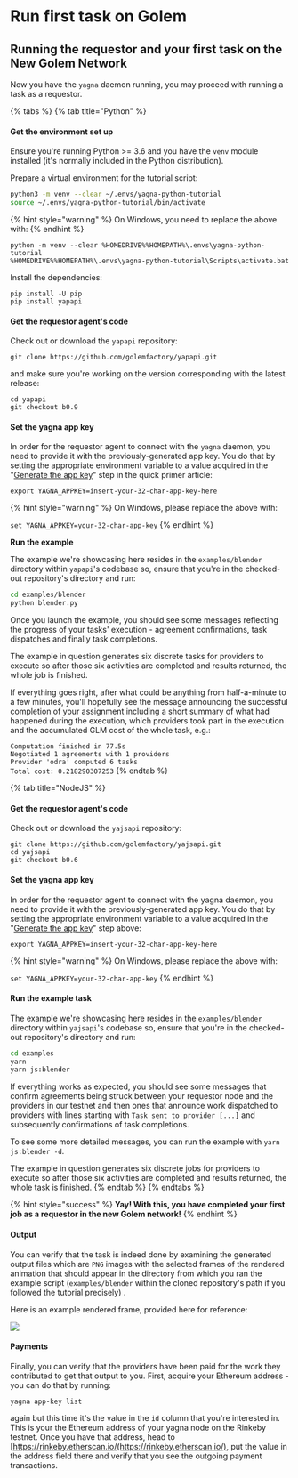 # Run first task on Golem

## Running the requestor and your first task on the New Golem Network

Now you have the `yagna` daemon running, you may proceed with running a task as a requestor.

{% tabs %}
{% tab title="Python" %}
#### Get the environment set up

Ensure you're running Python >= 3.6 and you have the `venv` module installed (it's normally included in the Python distribution).

Prepare a virtual environment for the tutorial script:

```bash
python3 -m venv --clear ~/.envs/yagna-python-tutorial
source ~/.envs/yagna-python-tutorial/bin/activate
```

{% hint style="warning" %}
On Windows, you need to replace the above with:
{% endhint %}

```
python -m venv --clear %HOMEDRIVE%%HOMEPATH%\.envs\yagna-python-tutorial
%HOMEDRIVE%%HOMEPATH%\.envs\yagna-python-tutorial\Scripts\activate.bat
```

Install the dependencies:

```
pip install -U pip
pip install yapapi
```

#### Get the requestor agent's code

Check out or download the `yapapi` repository:

```
git clone https://github.com/golemfactory/yapapi.git
```

and make sure you're working on the version corresponding with the latest release:

```
cd yapapi
git checkout b0.9
```

#### Set the yagna app key

In order for the requestor agent to connect with the `yagna` daemon, you need to provide it with the previously-generated app key. You do that by setting the appropriate environment variable to a value acquired in the "[Generate the app key](./#generate-the-app-key)" step in the quick primer article:

```
export YAGNA_APPKEY=insert-your-32-char-app-key-here
```

{% hint style="warning" %}
On Windows, please replace the above with:

`set YAGNA_APPKEY=your-32-char-app-key`
{% endhint %}

**Run the example**

The example we're showcasing here resides in the `examples/blender` directory within `yapapi`'s codebase so, ensure that you're in the checked-out repository's directory and run:

```bash
cd examples/blender
python blender.py
```

Once you launch the example, you should see some messages reflecting the progress of your tasks' execution - agreement confirmations, task dispatches and finally task completions.

The example in question generates six discrete tasks for providers to execute so after those six activities are completed and results returned, the whole job is finished.

If everything goes right, after what could be anything from half-a-minute to a few minutes, you'll hopefully see the message announcing the successful completion of your assignment including a short summary of what had happened during the execution, which providers took part in the execution and the accumulated GLM cost of the whole task, e.g.:

`Computation finished in 77.5s`\
`Negotiated 1 agreements with 1 providers`\
`Provider 'odra' computed 6 tasks`\
`Total cost: 0.218290307253`
{% endtab %}

{% tab title="NodeJS" %}
#### Get the requestor agent's code

Check out or download the `yajsapi` repository:

```
git clone https://github.com/golemfactory/yajsapi.git
cd yajsapi
git checkout b0.6
```

#### Set the yagna app key

In order for the requestor agent to connect with the yagna daemon, you need to provide it with the previously-generated app key. You do that by setting the appropriate environment variable to a value acquired in the "[Generate the app key](./#generate-the-app-key)" step above:

```
export YAGNA_APPKEY=insert-your-32-char-app-key-here
```

{% hint style="warning" %}
On Windows, please replace the above with:

`set YAGNA_APPKEY=your-32-char-app-key`
{% endhint %}

#### Run the example task

The example we're showcasing here resides in the `examples/blender` directory within `yajsapi`'s codebase so, ensure that you're in the checked-out repository's directory and run:

```bash
cd examples
yarn
yarn js:blender
```

If everything works as expected, you should see some messages that confirm agreements being struck between your requestor node and the providers in our testnet and then ones that announce work dispatched to providers with lines starting with `Task sent to provider [...]` and subsequently confirmations of task completions.

To see some more detailed messages, you can run the example with `yarn js:blender -d`.

The example in question generates six discrete jobs for providers to execute so after those six activities are completed and results returned, the whole task is finished.
{% endtab %}
{% endtabs %}

{% hint style="success" %}
**Yay! With this, you have completed your first job as a requestor in the new Golem network!**
{% endhint %}

#### Output

You can verify that the task is indeed done by examining the generated output files which are `PNG` images with the selected frames of the rendered animation that should appear in the directory from which you ran the example script (`examples/blender` within the cloned repository's path if you followed the tutorial precisely) .

Here is an example rendered frame, provided here for reference:

![](../../.gitbook/assets/output\_0.png)

#### Payments

Finally, you can verify that the providers have been paid for the work they contributed to get that output to you. First, acquire your Ethereum address - you can do that by running:

```
yagna app-key list
```

again but this time it's the value in the `id` column that you're interested in. This is your the Ethereum address of your yagna node on the Rinkeby testnet. Once you have that address, head to \[https://rinkeby.etherscan.io/(https://rinkeby.etherscan.io/), put the value in the address field there and verify that you see the outgoing payment transactions.
